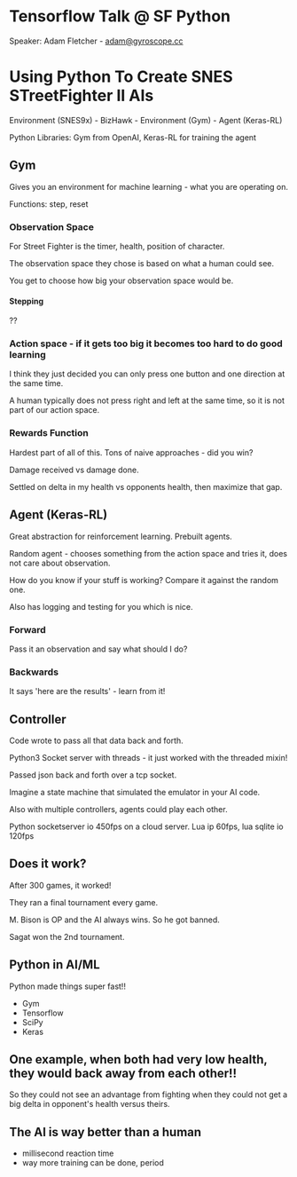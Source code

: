 # Tensorflow Talk @ SF Python

Speaker: Adam Fletcher - adam@gyroscope.cc


# Using Python To Create SNES STreetFighter II AIs

Environment (SNES9x) - BizHawk - Environment (Gym) - Agent (Keras-RL)

Python Libraries: Gym from OpenAI, Keras-RL for training the agent


## Gym

Gives you an environment for machine learning - what you are operating on.

Functions: step, reset


### Observation Space 

For Street Fighter is the timer, health, position of character.

The observation space they chose is based on what a human could see.

You get to choose how big your observation space would be.


#### Stepping

??


### Action space - if it gets too big it becomes too hard to do good learning

I think they just decided you can only press one button and one direction at the same time.

A human typically does not press right and left at the same time, so it is not part of our action space.


### Rewards Function

Hardest part of all of this. Tons of naive approaches - did you win?

Damage received vs damage done.

Settled on delta in my health vs opponents health, then maximize that gap.


## Agent (Keras-RL)

Great abstraction for reinforcement learning. Prebuilt agents.

Random agent - chooses something from the action space and tries it, does not care about observation.

How do you know if your stuff is working? Compare it against the random one.

Also has logging and testing for you which is nice.

### Forward

Pass it an observation and say what should I do?

### Backwards

It says 'here are the results' - learn from it!


## Controller

Code wrote to pass all that data back and forth. 

Python3 Socket server with threads - it just worked with the threaded mixin!

Passed json back and forth over a tcp socket.

Imagine a state machine that simulated the emulator in your AI code.

Also with multiple controllers, agents could play each other.

Python socketserver io 450fps on a cloud server. Lua ip 60fps, lua sqlite io 120fps


## Does it work?

After 300 games, it worked!

They ran a final tournament every game.

M. Bison is OP and the AI always wins.  So he got banned.

Sagat won the 2nd tournament.


## Python in AI/ML

Python made things super fast!!

- Gym
- Tensorflow 
- SciPy
- Keras


## One example, when both had very low health, they would back away from each other!!

So they could not see an advantage from fighting when they could not get a big delta in opponent's health versus theirs.  


## The AI is way better than a human

- millisecond reaction time
- way more training can be done, period

